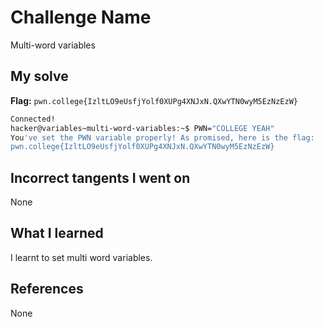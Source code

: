 # Challenge Name
Multi-word variables

## My solve
**Flag:** `pwn.college{IzltLO9eUsfjYolf0XUPg4XNJxN.QXwYTN0wyM5EzNzEzW}`


```bash
Connected!
hacker@variables~multi-word-variables:~$ PWN="COLLEGE YEAH"
You've set the PWN variable properly! As promised, here is the flag:
pwn.college{IzltLO9eUsfjYolf0XUPg4XNJxN.QXwYTN0wyM5EzNzEzW}

```

## Incorrect tangents I went on
None

## What I learned
I learnt to set multi word variables.

## References 
None
